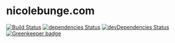 # nicolebunge.com

[![Build Status](https://travis-ci.org/nicolebunge/nicolebunge.com.svg?branch=master)](https://travis-ci.org/nicolebunge/nicolebunge.com)
[![dependencies Status](https://david-dm.org/nicolebunge/nicolebunge.com/status.svg)](https://david-dm.org/nicolebunge/nicolebunge.com)
[![devDependencies Status](https://david-dm.org/nicolebunge/nicolebunge.com/dev-status.svg)](https://david-dm.org/nicolebunge/nicolebunge.com?type=dev)
[![Greenkeeper badge](https://badges.greenkeeper.io/nicolebunge/nicolebunge.com.svg)](https://greenkeeper.io/)
